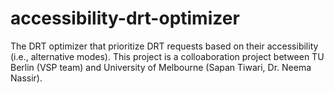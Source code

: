 # accessibility-drt-optimizer

The DRT optimizer that prioritize DRT requests based on their accessibility (i.e., alternative modes). This project is a colloaboration project between TU Berlin (VSP team) and University of Melbourne (Sapan Tiwari, Dr. Neema Nassir). 
